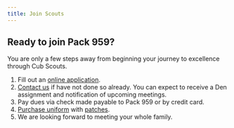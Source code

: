 ```yaml
---
title: Join Scouts
---
```


## Ready to join Pack 959?

You are only a few steps away from beginning your journey to excellence through Cub Scouts.

1. Fill out an [online application](https://my.scouting.org/VES/OnlineReg/1.0.0/?tu=UF-MB-081paa3959).
1. [Contact us](/contact) if have not done so already.  You can expect to receive a Den assignment and notification of upcoming meetings.
1. Pay dues via check made payable to Pack 959 or by credit card.
1. [Purchase uniform](http://www.delmarvacouncil.org/shopping/wilmington-scout-shop/8753) with [patches](https://filestore.scouting.org/filestore/pdf/33066/33066_Cub_Scout_Insignia_WEB.pdf).
1. We are looking forward to meeting your whole family.